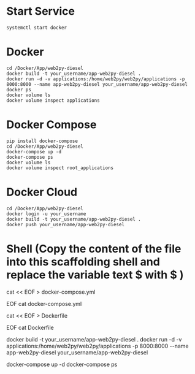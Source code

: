 # Start Service
	systemctl start docker

# Docker
	cd /Docker/App/web2py-diesel
	docker build -t your_username/app-web2py-diesel .
	docker run -d -v applications:/home/web2py/web2py/applications -p 8000:8000 --name app-web2py-diesel your_username/app-web2py-diesel
	docker ps 
	docker volume ls
	docker volume inspect applications

# Docker Compose
	pip install docker-compose
	cd /Docker/App/web2py-diesel
	docker-compose up -d
	docker-compose ps
	docker volume ls
	docker volume inspect root_applications

# Docker Cloud
	cd /Docker/App/web2py-diesel
	docker login -u your_username
	docker build -t your_username/app-web2py-diesel .
	docker push your_username/app-web2py-diesel

# Shell (Copy the content of the file into this scaffolding shell and replace the variable text $ with \$ )
cat << EOF > docker-compose.yml

EOF
cat docker-compose.yml

cat << EOF > Dockerfile

EOF
cat Dockerfile

docker build -t your_username/app-web2py-diesel .
docker run -d -v applications:/home/web2py/web2py/applications -p 8000:8000 --name app-web2py-diesel your_username/app-web2py-diesel

docker-compose up -d
docker-compose ps
